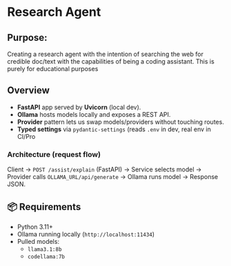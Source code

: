 # Research Agent
## Purpose:
Creating a research agent with the intention of searching the web for credible doc/text with the capabilities of being a coding assistant. 
This is purely for educational purposes 

## Overview
- **FastAPI** app served by **Uvicorn** (local dev).
- **Ollama** hosts models locally and exposes a REST API.
- **Provider** pattern lets us swap models/providers without touching routes.
- **Typed settings** via `pydantic-settings` (reads `.env` in dev, real env in CI/Pro

### Architecture (request flow)
Client → `POST /assist/explain` (FastAPI) → Service selects model → Provider calls `OLLAMA_URL/api/generate` → Ollama runs model → Response JSON.

## 📦 Requirements
- Python 3.11+
- Ollama running locally (`http://localhost:11434`)
- Pulled models:
  - `llama3.1:8b`
  - `codellama:7b`
